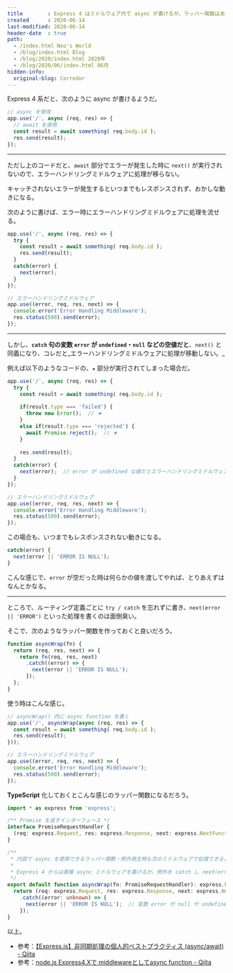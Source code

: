 ```yaml
---
title        : Express 4 はミドルウェア内で async が書けるが、ラッパー関数はあった方が良い
created      : 2020-06-14
last-modified: 2020-06-14
header-date  : true
path:
  - /index.html Neo's World
  - /blog/index.html Blog
  - /blog/2020/index.html 2020年
  - /blog/2020/06/index.html 06月
hidden-info:
  original-blog: Corredor
---
```


Express 4 系だと、次のように async が書けるようだ。

```javascript
// async を使用
app.use('/', async (req, res) => {
  // await を使用
  const result = await something( req.body.id );
  res.send(result);
});
```

---

ただし上のコードだと、`await` 部分でエラーが発生した時に `next()` が実行されないので、エラーハンドリングミドルウェアに処理が移らない。

キャッチされないエラーが発生するといつまでもレスポンスされず、おかしな動きになる。

次のように書けば、エラー時にエラーハンドリングミドルウェアに処理を流せる。

```javascript
app.use('/', async (req, res) => {
  try {
    const result = await something( req.body.id );
    res.send(result);
  }
  catch(error) {
    next(error);
  }
});

// エラーハンドリングミドルウェア
app.use((error, req, res, next) => {
  console.error('Error Handling Middleware');
  res.status(500).send(error);
});
```

---

しかし、**`catch` 句の変数 `error` が `undefined`・`null` などの空値だと**、`next()` と同義になり、コレだと_エラーハンドリングミドルウェアに処理が移動しない。_

例えば以下のようなコードの、`★` 部分が実行されてしまった場合だ。

```javascript
app.use('/', async (req, res) => {
  try {
    const result = await something( req.body.id );
    
    if(result.type === 'failed') {
      throw new Error();  // ★
    }
    else if(result.type === 'rejected') {
      await Promise.reject();  // ★
    }
    
    res.send(result);
  }
  catch(error) {
    next(error);  // error が undefined な値だとエラーハンドリングミドルウェアが呼ばれない
  }
});

// エラーハンドリングミドルウェア
app.use((error, req, res, next) => {
  console.error('Error Handling Middleware');
  res.status(500).send(error);
});
```

この場合も、いつまでもレスポンスされない動きになる。

```javascript
catch(error) {
  next(error || 'ERROR IS NULL');
}
```

こんな感じで、`error` が空だった時は何らかの値を渡してやれば、とりあえずはなんとかなる。

---

ところで、ルーティング定義ごとに `try / catch` を忘れずに書き、`next(error || 'ERROR')` といった処理を書くのは面倒臭い。

そこで、次のようなラッパー関数を作っておくと良いだろう。

```javascript
function asyncWrap(fn) {
  return (req, res, next) => {
    return fn(req, res, next)
      .catch((error) => {
        next(error || 'ERROR IS NULL');
      });
  };
}
```

使う時はこんな感じ。

```javascript
// asyncWrap() 内に async function を書く
app.use('/', asyncWrap(async (req, res) => {
  const result = await something( req.body.id );
  res.send(result);
}));

// エラーハンドリングミドルウェア
app.use((error, req, res, next) => {
  console.error('Error Handling Middleware');
  res.status(500).send(error);
});
```

**TypeScript** 化しておくとこんな感じのラッパー関数になるだろう。

```typescript
import * as express from 'express';

/** Promise を返すインターフェース */
interface PromiseRequestHandler {
  (req: express.Request, res: express.Response, next: express.NextFunction): Promise<unknown>;
}

/**
 * 内部で async を使用できるラッパー関数・例外発生時も次のミドルウェアで処理できるよう next() を呼ぶ
 * 
 * Express 4 からは直接 async ミドルウェアを書けるが、例外を catch し next(error) を明示的に呼ぶ必要があるため、ラッパー関数を用意した
 */
export default function asyncWrap(fn: PromiseRequestHandler): express.RequestHandler {
  return (req: express.Request, res: express.Response, next: express.NextFunction): Promise<unknown> => fn(req, res, next)
    .catch((error: unknown) => {
      next(error || 'ERROR IS NULL');  // 変数 error が null や undefined だとエラーミドルウェアに移動しないので適当な値を入れておく
    });
}
```

以上。

- 参考：[【Express.js】非同期処理の個人的ベストプラクティス (async/await) - Qiita](https://qiita.com/yukin01/items/1a36606439123525dc6d)
- 参考：[node.js Express4.Xで middlewareとしてasync function - Qiita](https://qiita.com/kenta8813/items/ca262edb0ffd2d5157e2)
